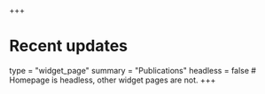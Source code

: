 +++
# Recent updates
type = "widget_page"
summary = "Publications"
headless = false  # Homepage is headless, other widget pages are not.
+++
